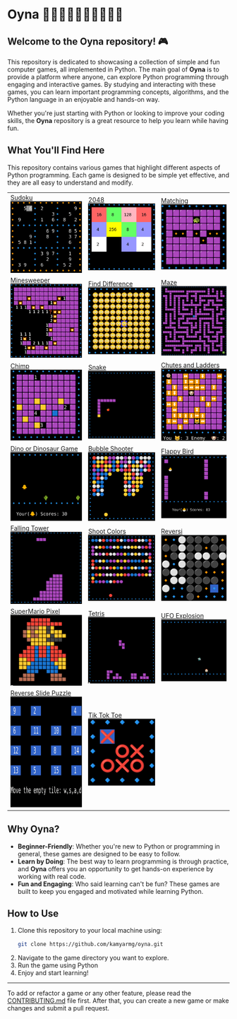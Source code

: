 
# Oyna 💃🏻🕺🏻💃🏿🕺🏿💃🕺

## Welcome to the **Oyna** repository! 🎮

This repository is dedicated to showcasing a collection of simple and fun computer games, all implemented in Python. The main goal of **Oyna** is to provide a platform where anyone, can explore Python programming through engaging and interactive games. By studying and interacting with these games, you can learn important programming concepts, algorithms, and the Python language in an enjoyable and hands-on way.

Whether you're just starting with Python or looking to improve your coding skills, the **Oyna** repository is a great resource to help you learn while having fun.

## What You'll Find Here
This repository contains various games that highlight different aspects of Python programming. Each game is designed to be simple yet effective, and they are all easy to understand and modify.




<table>
   <tr>
      <td><a href="./src/oyna/sudoku/"> Sudoku </a> </br><img src="./docs/images/sudoku.png" alt="Sudoku" style="width:250px;"/> </td>
      <td><a href="./src/oyna/twenty_forty_eight_2048/">2048</a> </br><img src="./docs/images/2048.png" alt="2048" style="width:250px;"/> </td>
      <td><a href="./src/oyna/matching/">Matching</a> </br><img src="./docs/images/matching.png" alt="Matching" style="width:250px;"/> </td>
   </tr>
   <tr>
      <td><a href="./src/oyna/minesweeper/"> Minesweeper </a></br><img src="./docs/images/minesweeper.png" alt="Minesweeper" style="width:250px;"/> </td>
      <td><a href="./src/oyna/find_difference/">Find Difference </a></br><img src="./docs/images/find_difference.png" alt="Find Difference" style="width:250px;"/> </td>
      <td><a href="./src/oyna/maze/"> Maze</a> </br><img src="./docs/images/maze.png" alt="Maze" style="width:250px;"/> </td>
   </tr>
   <tr>
      <td><a href="./src/oyna/chimp/"> Chimp </a></br><img src="./docs/images/chimp.png" alt="Chimp" style="width:250px;"/> </td>
      <td><a href="./src/oyna/snake/"> Snake </a></br><img src="./docs/images/snake.png" alt="Snake" style="width:250px;"/> </td>
      <td><a href="./src/oyna/chutes_and_ladders/"> Chutes and Ladders </a></br><img src="./docs/images/chutes_and_ladders.png" alt="Chutes and Ladders" style="width:250px;"/> </td>
   </tr>
   <tr>
      <td><a href="./src/oyna/dino/"> Dino or Dinosaur Game </a></br><img src="./docs/images/dino.png" alt="Dino" style="width:250px;"/></td>
      <td><a href="./src/oyna/bubble_shooter/"> Bubble Shooter </a></br><img src="./docs/images/bubble_shooter.png" alt="Bubble Shooter" style="width:250px;"/></td>
      <td><a href="./src/oyna/flappy_bird/"> Flappy Bird </a></br><img src="./docs/images/flappy_birds.png" alt="Flappy Bird" style="width:250px;"/> </td>
   </tr>
   <tr>
      <td><a href="./src/oyna/falling_tower/"> Falling Tower </a></br><img src="./docs/images/falling_tower.png" alt="Falling Tower" style="width:250px;"/></td>
      <td><a href="./src/oyna/shoot_colors/"> Shoot Colors </a></br><img src="./docs/images/shoot_colors.png" alt="Shoot Colors" style="width:250px;"/></td>
      <td><a href="./src/oyna/reversi/"> Reversi </a></br><img src="./docs/images/reversi.png" alt="reversi" style="width:250px;"/>
      </td>
   </tr>
   <tr>
      <td><a href="./src/oyna/supermario_pixel/"> SuperMario Pixel </a></br><img src="./docs/images/supermario_pixel.png" alt="SuperMario Pixel" style="width:250px;"/></td>
      <td><a href="./src/oyna/tetris/"> Tetris </a></br><img src="./docs/images/tetris.png" alt="Tetris" style="width:250px;"/>
      </td>
      <td><a href="./src/oyna/explosion/">UFO Explosion </a></br><img src="./docs/images/explosion.png" alt="UFO Explosion" style="width:250px;"/></td>
   </tr>
   <tr>
      <td><a href="./src/oyna/reverse_slide_puzzle/"> Reverse Slide Puzzle </a></br><img src="./docs/images/reverse_slide_puzzle.png" alt="Reverse Slide Puzzle" style="width:250px;height:250px"/>
      </td><td><a href="./src/oyna/tik_tok_toe/"> Tik Tok Toe </a></br><img src="./docs/images/tiktoktoe.png" alt="Tik Tok Toe" style="width:250px;"/></td>

   </tr>

</table>

## Why Oyna?
- **Beginner-Friendly**: Whether you're new to Python or programming in general, these games are designed to be easy to follow.
- **Learn by Doing**: The best way to learn programming is through practice, and **Oyna** offers you an opportunity to get hands-on experience by working with real code.
- **Fun and Engaging**: Who said learning can't be fun? These games are built to keep you engaged and motivated while learning Python.

## How to Use
1. Clone this repository to your local machine using:
   ```bash
   git clone https://github.com/kamyarmg/oyna.git
   ```
2. Navigate to the game directory you want to explore.
3. Run the game using Python
4. Enjoy and start learning!

---
To add or refactor a game or any other feature, please read the [CONTRIBUTING.md](./CONTRIBUTING.md) file first. After that, you can create a new game or make changes and submit a pull request.
